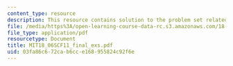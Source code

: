 ```yaml
---
content_type: resource
description: This resource contains solution to the problem set related to final exam.
file: /media/https%3A/open-learning-course-data-rc.s3.amazonaws.com/18-06sc-linear-algebra-fall-2011/03fa86c672cab6cce168955824c92f6e_MIT18_06SCF11_final_exs.pdf
file_type: application/pdf
resourcetype: Document
title: MIT18_06SCF11_final_exs.pdf
uid: 03fa86c6-72ca-b6cc-e168-955824c92f6e
---
```

